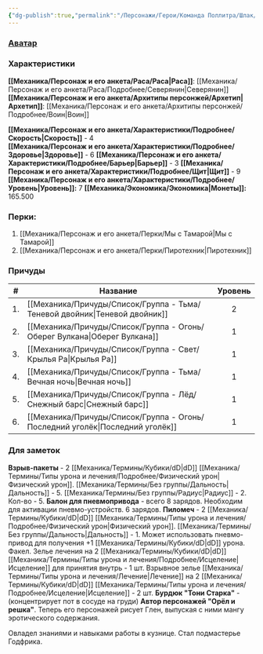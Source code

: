 ```yaml
---
{"dg-publish":true,"permalink":"/Персонажи/Герои/Команда Поллитра/Шлак/","noteIcon":"","created":"2025-08-21T13:47:23.413+03:00","updated":"2025-08-20T13:39:12.091+03:00"}
---
```



### [Аватар](Шлак.jpg)
### Характеристики
**[[Механика/Персонаж и его анкета/Раса/Раса\|Раса]]**: [[Механика/Персонаж и его анкета/Раса/Подробнее/Северянин\|Северянин]]
**[[Механика/Персонаж и его анкета/Архитипы персонжей/Архетип\|Архетип]]**: [[Механика/Персонаж и его анкета/Архитипы персонжей/Подробнее/Воин\|Воин]]

 **[[Механика/Персонаж и его анкета/Характеристики/Подробнее/Скорость\|Скорость]]** - 4  
 **[[Механика/Персонаж и его анкета/Характеристики/Подробнее/Здоровье\|Здоровье]]** - 6
 **[[Механика/Персонаж и его анкета/Характеристики/Подробнее/Барьер\|Барьер]]** - 3
 **[[Механика/Персонаж и его анкета/Характеристики/Подробнее/Щит\|Щит]]** - 9   
 **[[Механика/Персонаж и его анкета/Характеристики/Подробнее/Уровень\|Уровень]]:** 7
**[[Механика/Экономика/Экономика\|Монеты]]:** 165.500  

### Перки:
1. [[Механика/Персонаж и его анкета/Перки/Мы с Тамарой\|Мы с Тамарой]]
2. [[Механика/Персонаж и его анкета/Перки/Пиротехник\|Пиротехник]]

### Причуды

| #   | Название             | Уровень |
| --- | -------------------- | :-----: |
| 1.  | [[Механика/Причуды/Список/Группа - Тьма/Теневой двойник\|Теневой двойник]]  |    2    |
| 2.  | [[Механика/Причуды/Список/Группа - Огонь/Оберег Вулкана\|Оберег Вулкана]]   |    1    |
| 3.  | [[Механика/Причуды/Список/Группа - Свет/Крылья Ра\|Крылья Ра]]        |    1    |
| 4.  | [[Механика/Причуды/Список/Группа - Тьма/Вечная ночь\|Вечная ночь]]      |    1    |
| 5.  | [[Механика/Причуды/Список/Группа - Лёд/Снежный барс\|Снежный барс]]     |    1    |
| 6.  | [[Механика/Причуды/Список/Группа - Огонь/Последний уголёк\|Последний уголёк]] |    1    |


### Для заметок
**Взрыв-пакеты** - 2 [[Механика/Термины/Кубики/dD\|dD]] [[Механика/Термины/Типы урона и лечения/Подробнее/Физический урон\|Физический урон]]. [[Механика/Термины/Без группы/Дальность\|Дальность]] - 5. [[Механика/Термины/Без группы/Радиус\|Радиус]] - 2. Кол-во - 5.
**Балон для пневмопривода** - всего 8 зарядов. Необходим для активации пневмо-устройств. 6 зарядов.
**Пиломеч** - 2 [[Механика/Термины/Кубики/dD\|dD]] [[Механика/Термины/Типы урона и лечения/Подробнее/Физический урон\|Физический урон]]. [[Механика/Термины/Без группы/Дальность\|Дальность]] - 1. Может использовать пневмо-привод для получения +1 [[Механика/Термины/Кубики/dD\|dD]] урона.
Факел.
Зелье лечения на 2 [[Механика/Термины/Кубики/dD\|dD]] [[Механика/Термины/Типы урона и лечения/Подробнее/Исцеление\|Исцеление]] для принятия внутрь - 1 шт.
Взрывное зелье [[Механика/Термины/Типы урона и лечения/Лечение\|Лечение]] на 2 [[Механика/Термины/Кубики/dD\|dD]] [[Механика/Термины/Типы урона и лечения/Подробнее/Исцеление\|Исцеление]] - 2 шт.
**Бурдюк "Тони Старка"** - (концентрирует пот в сосуде на груди)
**Автор персонажей "Орёл и решка"**. Теперь его персонажей рисует Глен, выпуская с ними мангу эротического содержания.

Овладел знаниями и навыками работы в кузнице. Стал подмастерье Годфрика. 

